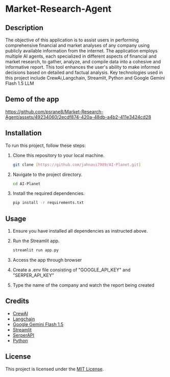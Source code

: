 # Market-Research-Agent

## Description

The objective of this application is to assist users in performing comprehensive financial and market analyses of any company using publicly available information from the internet. The application employs multiple AI agents, each specialized in different aspects of financial and market research, to gather, analyze, and compile data into a cohesive and informative report. This tool enhances the user's ability to make informed decisions based on detailed and factual analysis. Key technologies used in this project include CrewAi,Langchain, Streamlit, Python and Google Gemini Flash 1.5 LLM 

## Demo of the app

https://github.com/psrane8/Market-Research-Agent/assets/49234060/2ecdf874-420a-48db-a4b2-411e3424cd28

## Installation

To run this project, follow these steps:

1. Clone this repository to your local machine.
   ```bash
   git clone [https://github.com/jahnavi7989/AI-Planet.git]
   ```

2. Navigate to the project directory.
   ```bash
   cd AI-Planet
   ```

3. Install the required dependencies.
   ```bash
   pip install -r requirements.txt
   ```

## Usage

1. Ensure you have installed all dependencies as instructed above.

2. Run the Streamlit app.
   ```bash
   streamlit run app.py
   ```

3. Access the app through browser 

4. Create a .env file consisting of "GOOGLE_API_KEY" and "SERPER_API_KEY"
   
5. Type the name of the company and watch the report being created


## Credits

- [CrewAI](https://www.crewai.com/)
- [Langchain](https://www.langchain.com/)
- [Google Gemini Flash 1.5](https://deepmind.google/technologies/gemini/flash/)
- [Streamlit](https://streamlit.io/)
- [SerperAPI](https://serper.dev/)
- [Python](https://www.python.org/)

## License

This project is licensed under the [MIT License](LICENSE).
```
